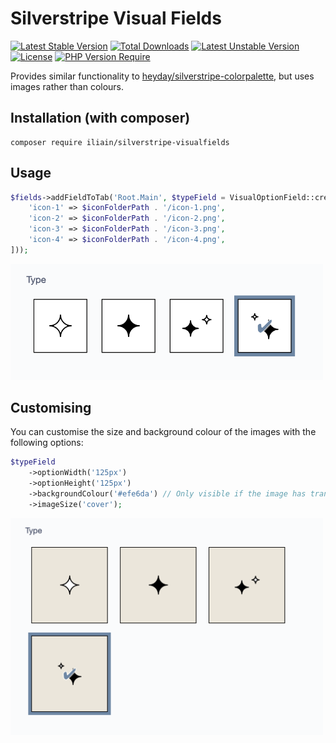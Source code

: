 # Silverstripe Visual Fields
[![Latest Stable Version](https://poser.pugx.org/iliain/silverstripe-visualfields/v)](https://packagist.org/packages/iliain/silverstripe-visualfields) 
[![Total Downloads](https://poser.pugx.org/iliain/silverstripe-visualfields/downloads)](https://packagist.org/packages/iliain/silverstripe-visualfields) 
[![Latest Unstable Version](https://poser.pugx.org/iliain/silverstripe-visualfields/v/unstable)](https://packagist.org/packages/iliain/silverstripe-visualfields) 
[![License](https://poser.pugx.org/iliain/silverstripe-visualfields/license)](https://packagist.org/packages/iliain/silverstripe-visualfields) 
[![PHP Version Require](https://poser.pugx.org/iliain/silverstripe-visualfields/require/php)](https://packagist.org/packages/iliain/silverstripe-visualfields)

Provides similar functionality to [heyday/silverstripe-colorpalette](https://github.com/WPP-Public/silverstripe-colorpalette), but uses images rather than colours.

## Installation (with composer)

	composer require iliain/silverstripe-visualfields

## Usage

```php
$fields->addFieldToTab('Root.Main', $typeField = VisualOptionField::create('IconType', 'Type', [
    'icon-1' => $iconFolderPath . '/icon-1.png',
    'icon-2' => $iconFolderPath . '/icon-2.png',
    'icon-3' => $iconFolderPath . '/icon-3.png',
    'icon-4' => $iconFolderPath . '/icon-4.png',
]));
```

<img src="docs/images/example-1.png" width="500">

## Customising

You can customise the size and background colour of the images with the following options:

```php
$typeField
    ->optionWidth('125px')
    ->optionHeight('125px')
    ->backgroundColour('#efe6da') // Only visible if the image has transparency
    ->imageSize('cover');
```

<img src="docs/images/example-2.png" width="500">
